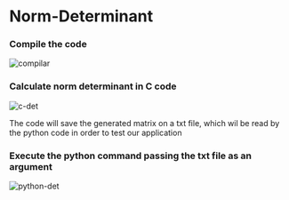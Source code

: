 # Norm-Determinant

### Compile the code
![compilar](https://user-images.githubusercontent.com/53539227/102400235-5fe44c00-3fc0-11eb-8e79-7afccf1dc0b8.png)
### Calculate norm determinant in C code
![c-det](https://user-images.githubusercontent.com/53539227/102400240-61157900-3fc0-11eb-96a6-a2e43e165fb3.png)

The code will save the generated matrix on a txt file, which wil be read by the python code in order to test our application

### Execute the python command passing the txt file as an argument
![python-det](https://user-images.githubusercontent.com/53539227/102400243-6246a600-3fc0-11eb-9e85-67386fbc26ad.png)
